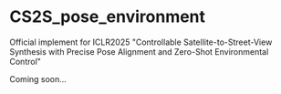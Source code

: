 # CS2S_pose_environment
Official implement for ICLR2025 "Controllable Satellite-to-Street-View Synthesis with Precise Pose Alignment and Zero-Shot Environmental Control"

Coming soon...
